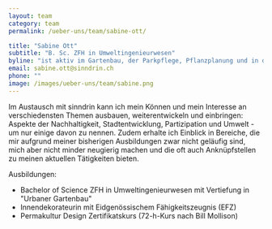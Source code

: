 ```yaml
---
layout: team
category: team
permalink: /ueber-uns/team/sabine-ott/

title: "Sabine Ott"
subtitle: "B. Sc. ZFH in Umweltingenieurwesen"
byline: "ist aktiv im Gartenbau, der Parkpflege, Pflanzplanung und in der Landwirtschaft. Sie hat Interesse und Freude an (Umwelt-) Gestaltung im weitesten Sinne."
email: sabine.ott@sinndrin.ch
phone: ""
image: /images/ueber-uns/team/sabine.png
---
```

Im Austausch mit sinndrin kann ich mein Können und mein Interesse an verschiedensten Themen ausbauen, weiterentwickeln und einbringen: Aspekte der Nachhaltigkeit, Stadtentwicklung, Partizipation und Umwelt - um nur einige davon zu nennen. Zudem erhalte ich Einblick in Bereiche, die mir aufgrund meiner bisherigen Ausbildungen zwar nicht geläufig sind, mich aber nicht minder neugierig machen und die oft auch Anknüpfstellen zu meinen aktuellen Tätigkeiten bieten.

Ausbildungen:

- Bachelor of Science ZFH in Umweltingenieurwesen mit Vertiefung in "Urbaner Gartenbau"
- Innendekorateurin mit Eidgenössischem Fähigkeitszeugnis (EFZ) 
- Permakultur Design Zertifikatskurs (72-h-Kurs nach Bill Mollison) 

